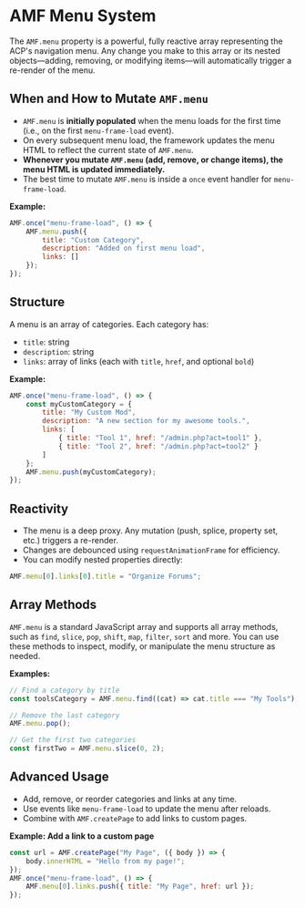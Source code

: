 # AMF Menu System

The `AMF.menu` property is a powerful, fully reactive array representing the ACP's navigation menu. Any change you make to this array or its nested objects—adding, removing, or modifying items—will automatically trigger a re-render of the menu.

## When and How to Mutate `AMF.menu`

-   `AMF.menu` is **initially populated** when the menu loads for the first time (i.e., on the first `menu-frame-load` event).
-   On every subsequent menu load, the framework updates the menu HTML to reflect the current state of `AMF.menu`.
-   **Whenever you mutate `AMF.menu` (add, remove, or change items), the menu HTML is updated immediately.**
-   The best time to mutate `AMF.menu` is inside a `once` event handler for `menu-frame-load`.

**Example:**

```js
AMF.once("menu-frame-load", () => {
	AMF.menu.push({
		title: "Custom Category",
		description: "Added on first menu load",
		links: []
	});
});
```

## Structure

A menu is an array of categories. Each category has:

-   `title`: string
-   `description`: string
-   `links`: array of links (each with `title`, `href`, and optional `bold`)

**Example:**

```js
AMF.once("menu-frame-load", () => {
	const myCustomCategory = {
		title: "My Custom Mod",
		description: "A new section for my awesome tools.",
		links: [
			{ title: "Tool 1", href: "/admin.php?act=tool1" },
			{ title: "Tool 2", href: "/admin.php?act=tool2" }
		]
	};
	AMF.menu.push(myCustomCategory);
});
```

## Reactivity

-   The menu is a deep proxy. Any mutation (push, splice, property set, etc.) triggers a re-render.
-   Changes are debounced using `requestAnimationFrame` for efficiency.
-   You can modify nested properties directly:

```js
AMF.menu[0].links[0].title = "Organize Forums";
```

## Array Methods

`AMF.menu` is a standard JavaScript array and supports all array methods, such as `find`, `slice`, `pop`, `shift`, `map`, `filter`, `sort` and more. You can use these methods to inspect, modify, or manipulate the menu structure as needed.

**Examples:**

```js
// Find a category by title
const toolsCategory = AMF.menu.find((cat) => cat.title === "My Tools");

// Remove the last category
AMF.menu.pop();

// Get the first two categories
const firstTwo = AMF.menu.slice(0, 2);
```

## Advanced Usage

-   Add, remove, or reorder categories and links at any time.
-   Use events like `menu-frame-load` to update the menu after reloads.
-   Combine with `AMF.createPage` to add links to custom pages.

**Example: Add a link to a custom page**

```js
const url = AMF.createPage("My Page", ({ body }) => {
	body.innerHTML = "Hello from my page!";
});
AMF.once("menu-frame-load", () => {
	AMF.menu[0].links.push({ title: "My Page", href: url });
});
```
